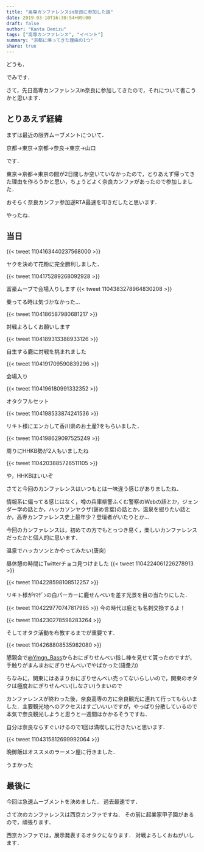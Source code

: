 ```yaml
---
title: "高専カンファレンスin奈良に参加した話"
date: 2019-03-10T16:30:54+09:00
draft: false
author: "Kanta Demizu"
tags: ["高専カンファレンス", "イベント"]
summary: "京都に帰ってきた理由の1つ"
share: true
---
```


どうも．

でみです．

さて，先日高専カンファレンスin奈良に参加してきたので，それについて書こうかと思います．

## とりあえず経緯
まずは最近の限界ムーブメントについて．

京都→東京→京都→奈良→東京→山口

です．

東京→京都→東京の間が2日間しか空いていなかったので，とりあえず帰ってきた理由を作ろうかと思い，ちょうどよく奈良カンファがあったので参加しました．

おそらく奈良カンファ参加逆RTA最速を叩きだしたと思います．

やったね．


## 当日
{{< tweet 1104163440237568000 >}}

ヤクを決めて花粉に完全勝利しました．

{{< tweet 1104175289268092928 >}}

富豪ムーブで会場入りします
{{< tweet 1104383278964830208 >}}

乗ってる時は気づかなかった...

{{< tweet 1104186587980681217 >}}

対戦よろしくお願いします

{{< tweet 1104189313388933126 >}}

自生する鹿に対戦を挑まれました

{{< tweet 1104191709590839296 >}}

会場入り

{{< tweet 1104196180991332352 >}}

オタクフルセット

{{< tweet 1104198533874241536 >}}

リキト様にエンカして香川県のお土産?をもらいました．

{{< tweet 1104198629097525249 >}}

周りにHHKB勢が2人もいましたね

{{< tweet 1104203885726511105 >}}

や，HHKBはいいぞ

さてと今回のカンファレンスはいつもとは一味違う感じがありましたね．

情報系に偏ってる感じはなく，噂の兵庫県警ふくむ警察のWebの話とか，ジェンダー学の話とか，ハッカソンヤクザ(褒め言葉)の話とか，温泉を掘りたい話とか，高専カンファレンス史上最年少？登壇者がいたりとか...

今回のカンファレンスは，初めての方でもとっつき易く，楽しいカンファレンスだったかと個人的に思います．

温泉でハッカソンとかやってみたい(唐突)

昼休憩の時間にTwitterチョコ見つけました
{{< tweet 1104224061226278913 >}}

{{< tweet 1104228598108512257 >}}

リキト様がﾔﾏｹﾞﾝの白パーカーに鹿せんべいを差す光景を目の当たりにした．

{{< tweet 1104229770747817985 >}}
今の時代は鹿とも名刺交換するよ！

{{< tweet 1104230278598283264 >}}

そしてオタク活動を布教するまでが重要です．


{{< tweet 1104268808535982080 >}}

懇親会で[@Ymgn_Bass](https://twitter.com/ymgn_bass)からおにぎりせんべい指し棒を見せて貰ったのですが，手触りがまんまおにぎりせんべいでやばかった(語彙力)

ちなみに，関東にはあまりおにぎりせんべい売ってないらしいので，関東のオタクは極度おにぎりせんべい(しなさい)うまいので

カンファレンスが終わった後，奈良高専の方に奈良観光に連れて行ってもらいました．主要観光地へのアクセスはすごいいいですが，やっぱり分散しているので本気で奈良観光しようと思うと一週間はかかるそうですね．

自分は奈良ならすぐいけるので1回は満喫しに行きたいと思います．

{{< tweet 1104315812699992064 >}}

晩御飯はオススメのラーメン屋に行きました．

うまかった

## 最後に
今回は急速ムーブメントを決めました．
過去最速です．

さて次のカンファレンスは西京カンファですね．
その前に起業家甲子園があるので，頑張ります．

西京カンファでは，展示発表するオタクになります．
対戦よろしくおねがいします．